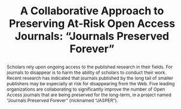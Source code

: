 ---
abstract: 'Scholars rely upon ongoing access to the published research in their fields.
  For journals to disappear is to harm the ability of scholars to conduct their work.
  Recent research has indicated that journals published by the long tail of smaller
  publishers may be especially at risk for disappearing from the Web. Five leading
  organizations are collaborating to significantly improve the number of Open Access
  journals that are being preserved for the long-term, in a project named “Journals
  Preserved Forever” (nicknamed “JASPER”).

  '
creators:
- Wise, Alicia
date: null
document_url: https://services.phaidra.univie.ac.at/api/object/o:1424896/download
grand_parent: iPRES
institutions:
- CLOCKSS
keywords:
- digital preservation
- open access
- journals
landing_page_url: https://phaidra.univie.ac.at/o:1424896
language: eng
layout: publication
license: CC BY 4.0 International
notes_url: null
parent: iPRES 2021
presentation_url: null
publication_type: paper
size: 127637
source_name: iPRES
title: 'A Collaborative Approach to Preserving At-Risk Open Access Journals: “Journals
  Preserved Forever”'
year: 2021
---